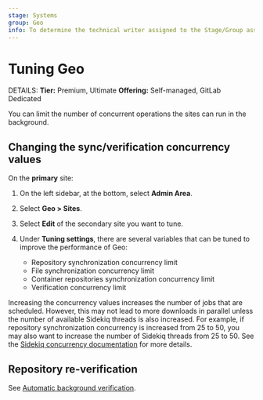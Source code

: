 ```yaml
---
stage: Systems
group: Geo
info: To determine the technical writer assigned to the Stage/Group associated with this page, see https://handbook.gitlab.com/handbook/product/ux/technical-writing/#assignments
---
```


# Tuning Geo

DETAILS:
**Tier:** Premium, Ultimate
**Offering:** Self-managed, GitLab Dedicated

You can limit the number of concurrent operations the sites can run
in the background.

## Changing the sync/verification concurrency values

On the **primary** site:

1. On the left sidebar, at the bottom, select **Admin Area**.
1. Select **Geo > Sites**.
1. Select **Edit** of the secondary site you want to tune.
1. Under **Tuning settings**, there are several variables that can be tuned to
   improve the performance of Geo:

   - Repository synchronization concurrency limit
   - File synchronization concurrency limit
   - Container repositories synchronization concurrency limit
   - Verification concurrency limit

Increasing the concurrency values increases the number of jobs that are scheduled.
However, this may not lead to more downloads in parallel unless the number of
available Sidekiq threads is also increased. For example, if repository synchronization
concurrency is increased from 25 to 50, you may also want to increase the number
of Sidekiq threads from 25 to 50. See the
[Sidekiq concurrency documentation](../../sidekiq/extra_sidekiq_processes.md#concurrency)
for more details.

## Repository re-verification

See
[Automatic background verification](../disaster_recovery/background_verification.md).
